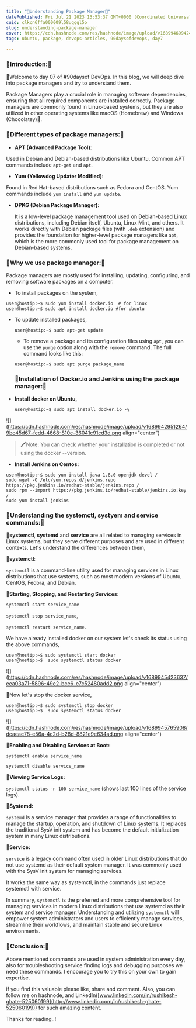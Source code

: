 ```yaml
---
title: "🚀Understanding Package Manager🚀"
datePublished: Fri Jul 21 2023 13:53:37 GMT+0000 (Coordinated Universal Time)
cuid: clkcn6ffa000009l58uqggl5o
slug: understanding-package-manager
cover: https://cdn.hashnode.com/res/hashnode/image/upload/v1689946994241/2c4a2ff0-9186-4fe8-8a5f-bf94f1ae96c4.webp
tags: ubuntu, package, devops-articles, 90daysofdevops, day7

---
```


### **🧭Introduction:🧭**

🎉Welcome to day 07 of #90daysof DevOps. In this blog, we will deep dive into package managers and try to understand them.

Package Managers play a crucial role in managing software dependencies, ensuring that all required components are installed correctly. Package managers are commonly found in Linux-based systems, but they are also utilized in other operating systems like macOS (Homebrew) and Windows (Chocolatey)🍫.

### 🧭Different types of package managers:🧭

* **APT (Advanced Package Tool)**:
    

Used in Debian and Debian-based distributions like Ubuntu. Common APT commands include `apt-get` and `apt`.

* **Yum (Yellowdog Updater Modified)**:
    

Found in Red Hat-based distributions such as Fedora and CentOS. Yum commands include `yum install` and `yum update`.

* **DPKG (Debian Package Manager):**
    
    It is a low-level package management tool used on Debian-based Linux distributions, including Debian itself, Ubuntu, Linux Mint, and others. It works directly with Debian package files (with `.deb` extension) and provides the foundation for higher-level package managers like `apt`, which is the more commonly used tool for package management on Debian-based systems.
    

### 🧭Why we use package manager:🧭

Package managers are mostly used for installing, updating, configuring, and removing software packages on a computer.

* To install packages on the system,
    

```plaintext
user@hostip:~$ sudo yum install docker.io  # for linux
user@hostip:~$ sudo apt install docker.io #for ubuntu
```

* To update installed packages,
    
    ```plaintext
    user@hostip:~$ sudo apt-get update
    ```
    
    * To remove a package and its configuration files using `apt`, you can use the `purge` option along with the `remove` command. The full command looks like this:
        
    
    ```plaintext
    user@hostip:~$ sudo apt purge package_name
    ```
    
    ### 🧭Installation of Docker.io and Jenkins using the package manager:🧭
    
* **Install docker on Ubuntu,**
    
    ```plaintext
    user@hostip:~$ sudo apt install docker.io -y
    ```
    

![](https://cdn.hashnode.com/res/hashnode/image/upload/v1689942951264/9bc45d67-fcdd-4668-810c-36041c91cd3d.png align="center")

> 🖍️Note: You can check whether your installation is completed or not using the docker --version.

* **Install Jenkins on Centos:**
    

```plaintext
user@hostip:~$ sudo yum install java-1.8.0-openjdk-devel /
sudo wget -O /etc/yum.repos.d/jenkins.repo https://pkg.jenkins.io/redhat-stable/jenkins.repo /
sudo rpm --import https://pkg.jenkins.io/redhat-stable/jenkins.io.key /
sudo yum install jenkins
```

### 🧭Understanding the systemctl, systyem and service commands:🧭

**📌systemctl**, **systemd** and **service** are all related to managing services in Linux systems, but they serve different purposes and are used in different contexts. Let's understand the differences between them,

**📌systemctl**:

`systemctl` is a command-line utility used for managing services in Linux distributions that use systems, such as most modern versions of Ubuntu, CentOS, Fedora, and Debian.

**📌Starting, Stopping, and Restarting Services**:

`systemctl start service_name`

`systemctl stop service_name`,

`systemctl restart service_name`.

We have already installed docker on our system let's check its status using the above commands,

```plaintext
user@hostip:~$ sudo systemctl start docker
user@hostip:~$  sudo systemctl status docker
```

![](https://cdn.hashnode.com/res/hashnode/image/upload/v1689945423637/eea03a71-5896-49e2-bce6-e7c52480add2.png align="center")

📌Now let's stop the docker service,

```plaintext
user@hostip:~$ sudo systemctl stop docker
user@hostip:~$  sudo systemctl status docker
```

![](https://cdn.hashnode.com/res/hashnode/image/upload/v1689945765908/dcaeac78-e56a-4c2d-b28d-8821e9e634ad.png align="center")

**📌Enabling and Disabling Services at Boot:**

`systemctl enable service_name`

`systemctl disable service_name`

**📌Viewing Service Logs:**

`systemctl status -n 100 service_name` (shows last 100 lines of the service logs).

**📌Systemd:**

`systemd` is a service manager that provides a range of functionalities to manage the startup, operation, and shutdown of Linux systems. It replaces the traditional SysV init system and has become the default initialization system in many Linux distributions.

**📌Service:**

`service` is a legacy command often used in older Linux distributions that do not use systemd as their default system manager. It was commonly used with the SysV init system for managing services.

It works the same way as systemctl, in the commands just replace systemctl with service.

In summary, `systemctl` is the preferred and more comprehensive tool for managing services in modern Linux distributions that use systemd as their system and service manager. Understanding and utilizing `systemctl` will empower system administrators and users to efficiently manage services, streamline their workflows, and maintain stable and secure Linux environments.

### **🔅Conclusion**:🔅

Above mentioned commands are used in system administration every day, also for troubleshooting service finding logs and debugging purposes we need these commands. I encourage you to try this on your own to gain expertise.

if you find this valuable please like, share and comment. Also, you can follow me on hashnode, and LinkedIn([www.linkedin.com/in/rushikesh-ghate-525060199](http://www.linkedin.com/in/rushikesh-ghate-525060199)) for such amazing content.

Thanks for reading..!